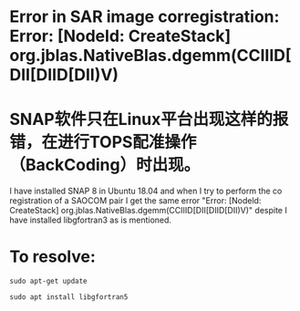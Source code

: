 # Error in SAR image corregistration: Error: [Nodeld: CreateStack] org.jblas.NativeBlas.dgemm(CCIIID[DII[DIID[DII)V)
# SNAP软件只在Linux平台出现这样的报错，在进行TOPS配准操作（BackCoding）时出现。
I have installed SNAP 8 in Ubuntu 18.04 and when I try to perform the co registration of a SAOCOM pair I get the same error "Error: [Nodeld: CreateStack] org.jblas.NativeBlas.dgemm(CCIIID[DII[DIID[DII)V)" despite I have installed libgfortran3 as is mentioned.

# To resolve:

```shell
sudo apt-get update

sudo apt install libgfortran5
```
